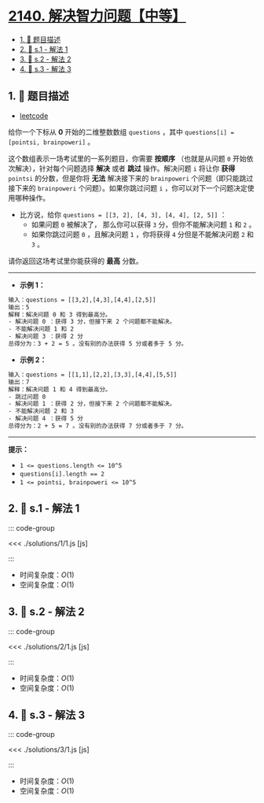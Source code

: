 # [2140. 解决智力问题【中等】](https://github.com/tnotesjs/TNotes.leetcode/tree/main/notes/2140.%20%E8%A7%A3%E5%86%B3%E6%99%BA%E5%8A%9B%E9%97%AE%E9%A2%98%E3%80%90%E4%B8%AD%E7%AD%89%E3%80%91)

<!-- region:toc -->

- [1. 📝 题目描述](#1--题目描述)
- [2. 🎯 s.1 - 解法 1](#2--s1---解法-1)
- [3. 🎯 s.2 - 解法 2](#3--s2---解法-2)
- [4. 🎯 s.3 - 解法 3](#4--s3---解法-3)

<!-- endregion:toc -->

## 1. 📝 题目描述

- [leetcode](https://leetcode.cn/problems/solving-questions-with-brainpower/)

给你一个下标从 **0** 开始的二维整数数组 `questions` ，其中 `questions[i] = [pointsi, brainpoweri]` 。

这个数组表示一场考试里的一系列题目，你需要 **按顺序** （也就是从问题 `0` 开始依次解决），针对每个问题选择 **解决** 或者 **跳过** 操作。解决问题 `i` 将让你 **获得** `pointsi` 的分数，但是你将 **无法** 解决接下来的 `brainpoweri` 个问题（即只能跳过接下来的 `brainpoweri` 个问题）。如果你跳过问题 `i` ，你可以对下一个问题决定使用哪种操作。

- 比方说，给你 `questions = [[3, 2], [4, 3], [4, 4], [2, 5]]` ：
  - 如果问题 `0` 被解决了， 那么你可以获得 `3` 分，但你不能解决问题 `1` 和 `2` 。
  - 如果你跳过问题 `0` ，且解决问题 `1` ，你将获得 `4` 分但是不能解决问题 `2` 和 `3` 。

请你返回这场考试里你能获得的 **最高** 分数。

---

- **示例 1：**

```txt
输入：questions = [[3,2],[4,3],[4,4],[2,5]]
输出：5
解释：解决问题 0 和 3 得到最高分。
- 解决问题 0 ：获得 3 分，但接下来 2 个问题都不能解决。
- 不能解决问题 1 和 2
- 解决问题 3 ：获得 2 分
总得分为：3 + 2 = 5 。没有别的办法获得 5 分或者多于 5 分。
```

- **示例 2：**

```txt
输入：questions = [[1,1],[2,2],[3,3],[4,4],[5,5]]
输出：7
解释：解决问题 1 和 4 得到最高分。
- 跳过问题 0
- 解决问题 1 ：获得 2 分，但接下来 2 个问题都不能解决。
- 不能解决问题 2 和 3
- 解决问题 4 ：获得 5 分
总得分为：2 + 5 = 7 。没有别的办法获得 7 分或者多于 7 分。
```

---

**提示：**

- `1 <= questions.length <= 10^5`
- `questions[i].length == 2`
- `1 <= pointsi, brainpoweri <= 10^5`

## 2. 🎯 s.1 - 解法 1

::: code-group

<<< ./solutions/1/1.js [js]

:::

- 时间复杂度：$O(1)$
- 空间复杂度：$O(1)$

## 3. 🎯 s.2 - 解法 2

::: code-group

<<< ./solutions/2/1.js [js]

:::

- 时间复杂度：$O(1)$
- 空间复杂度：$O(1)$

## 4. 🎯 s.3 - 解法 3

::: code-group

<<< ./solutions/3/1.js [js]

:::

- 时间复杂度：$O(1)$
- 空间复杂度：$O(1)$
